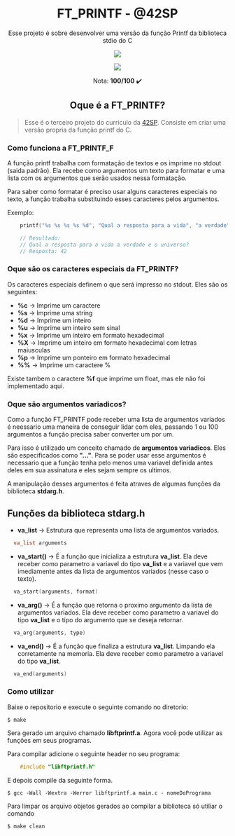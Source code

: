 <h1 align="center"><strong>FT_PRINTF - @42SP</strong></h1>
    
<p align="center">Esse projeto é sobre desenvolver uma versão da função Printf da biblioteca stdio do C</p>
     
<p align="center"><a href="https://www.42sp.org.br/" target="_blank"><img src="https://img.shields.io/static/v1?label=&message=SP& color=000&style=for-the-badge&logo=42"></a></p>

<p align="center"><img src="https://game.42sp.org.br/static/assets/achievements/ft_printfe.png"> </p>

<p align="center">Nota: <strong>100/100</strong> ✔️ </p>
       
<h2 align="center"><strong>Oque é a FT_PRINTF?</strong></h2>
      
> Esse é o terceiro projeto do curriculo da [42SP](https://www.42sp.org.br/). Consiste em criar uma versão propria da função printf do C.

### **Como funciona a FT_PRINTF_F**

A função printf trabalha com formatação de textos e os imprime no stdout (saida padrão). Ela recebe como argumentos um texto para formatar e uma lista com os argumentos que serão usados nessa formatação.

Para saber como formatar é preciso usar alguns caracteres especiais no texto, a função trabalha substituindo esses caracteres pelos argumentos.

Exemplo:

```c
    printf("%s %s %s %s %d", "Qual a resposta para a vida", "a verdade", "e o universo?", "\nResposta: ", 42);

    // Resultado:
    // Qual a resposta para a vida a verdade e o universo?
    // Resposta: 42
```

### **Oque são os caracteres especiais da FT_PRINTF?**

Os caracteres especiais definem o que será impresso no stdout. Eles são os seguintes:

- **%c** -> Imprime um caractere
- **%s** -> Imprime uma string
- **%d** -> Imprime um inteiro
- **%u** -> Imprime um inteiro sem sinal
- **%x** -> Imprime um inteiro em formato hexadecimal
- **%X** -> Imprime um inteiro em formato hexadecimal com letras maiusculas
- **%p** -> Imprime um ponteiro em formato hexadecimal
- **%%** -> Imprime um caractere %

Existe tambem o caractere **%f** que imprime um float, mas ele não foi implementado aqui.

### **Oque são argumentos variadicos?**

Como a função FT_PRINTF pode receber uma lista de argumentos variados é neessario uma maneira de conseguir lidar com eles, passando 1 ou 100 argumentos a função precisa saber converter um por um.

Para isso é utilizado um conceito chamado de **argumentos variadicos**. Eles são especificados como **"..."**. Para se poder usar esse argumentos é necessario que a função tenha pelo menos uma variavel definida antes deles em sua assinatura e eles sejam sempre os ultimos.

A manipulação desses argumentos é feita atraves de algumas funções da biblioteca **stdarg.h**.

## Funções da biblioteca stdarg.h

- **va_list** -> Estrutura que representa uma lista de argumentos variados. 

```c
  va_list arguments
```
- **va_start()** -> É a função que inicializa a estrutura **va_list**. Ela deve receber como parametro a variavel do tipo **va_list** e a variavel que vem imediamente antes da lista de argumentos variados (nesse caso o texto).

```c
  va_start(arguments, format)
```
- **va_arg()** -> É a função que retorna o proximo argumento da lista de argumentos variados. Ela deve receber como parametro a variavel do tipo **va_list** e o tipo do argumento que se deseja retornar.

```c
  va_arg(arguments, type)
```
- **va_end()** -> É a função que finaliza a estrutura **va_list**. Limpando ela corretamente na memoria. Ela deve receber como parametro a variavel do tipo **va_list**.

```c
  va_end(arguments)
```

### **Como utilizar**

Baixe o repositorio e execute o seguinte comando no diretorio:

```
$ make
```

Sera gerado um arquivo chamado **libftprintf.a**. Agora você pode utilizar as funções em seus programas.

Para compilar adicione o seguinte header no seu programa:

```c
    #include "libftprintf.h"
```

E depois compile da seguinte forma.

```
$ gcc -Wall -Wextra -Werror libftprintf.a main.c - nomeDoPrograma
```

Para limpar os arquivo objetos gerados ao compilar a biblioteca só utiliar o comando

```
$ make clean
```